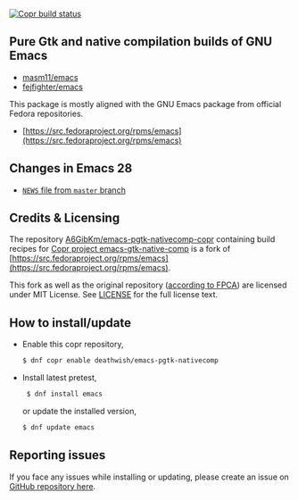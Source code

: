 [![Copr build status](https://copr.fedorainfracloud.org/coprs/deathwish/emacs-pgtk-nativecomp/package/emacs/status_image/last_build.png)](https://copr.fedorainfracloud.org/coprs/deathwish/emacs-pgtk-nativecomp/package/emacs/)

## Pure Gtk and native compilation builds of GNU Emacs

- [masm11/emacs](https://github.com/masm11/emacs)
- [fejfighter/emacs](https://github.com/fejfighter/emacs)

This package is mostly aligned with the GNU Emacs package from
official Fedora repositories.
- [https://src.fedoraproject.org/rpms/emacs](https://src.fedoraproject.org/rpms/emacs)

## Changes in Emacs 28
- [`NEWS` file from `master`
  branch](https://git.savannah.gnu.org/cgit/emacs.git/tree/etc/NEWS?h=master)

## Credits & Licensing
The repository
[A6GibKm/emacs-pgtk-nativecomp-copr](https://github.com:A6GibKm/emacs-pgtk-nativecomp-copr)
containing build recipes for [Copr project
emacs-gtk-native-comp](https://copr.fedorainfracloud.org/coprs/deathwish/emacs-pgtk-nativecomp/)
is a fork of
[https://src.fedoraproject.org/rpms/emacs](https://src.fedoraproject.org/rpms/emacs).

This fork as well as the original repository ([according to
FPCA](https://fedoraproject.org/wiki/Legal:Fedora_Project_Contributor_Agreement#Other_FAQs))
are licensed under MIT License. See
[LICENSE](https://github.com/A6GibKm/emacs-pgtk-nativecomp-copr/blob/master/LICENSE)
for the full license text.

## How to install/update
- Enable this copr repository,
  ```sh
  $ dnf copr enable deathwish/emacs-pgtk-nativecomp
  ```
- Install latest pretest,
  ```sh
   $ dnf install emacs
  ```
  or update the installed version,
  ```sh
  $ dnf update emacs
  ```

## Reporting issues
If you face any issues while installing or updating, please create an
issue on [GitHub repository
here](https://github.com/A6GibKm/emacs-pgtk-nativecomp-copr).
